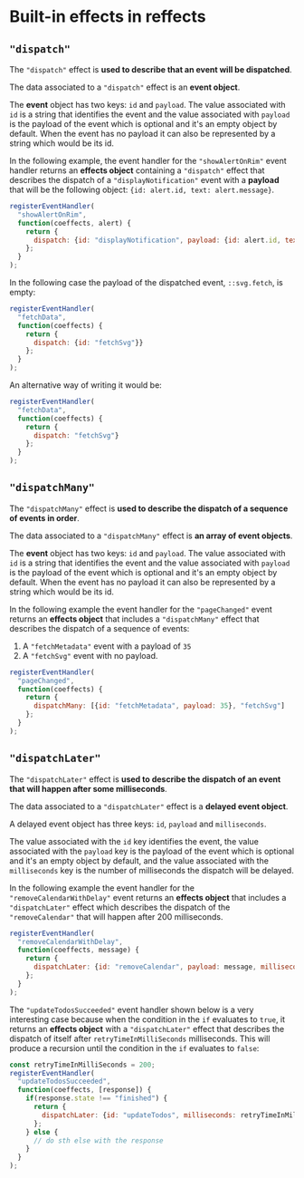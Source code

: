 # Built-in effects in reffects

## `"dispatch"`
The `"dispatch"` effect is **used to describe that an event will be dispatched**.

The data associated to a `"dispatch"` effect is an **event object**.

The **event** object has two keys: `id` and `payload`. The value associated with `id` is a string that identifies the event and the value associated with `payload` is the payload of the event which is optional and it's an empty object by default. When the event has no payload it can also be represented by a string which would be its id.

In the following example, the event handler for the `"showAlertOnRim"` event handler returns an **effects object** containing a `"dispatch"` effect that describes the dispatch of a `"displayNotification"` event with a **payload** that will be the following object: `{id: alert.id, text: alert.message}`.

```js
registerEventHandler(
  "showAlertOnRim",
  function(coeffects, alert) {
    return {
      dispatch: {id: "displayNotification", payload: {id: alert.id, text: alert.message}}
    };
  }
);
```

In the following case the payload of the dispatched event, `::svg.fetch`, is empty:

```js
registerEventHandler(
  "fetchData",
  function(coeffects) {
    return {
      dispatch: {id: "fetchSvg"}}
    };
  }
);
```

An alternative way of writing it would be:

```js
registerEventHandler(
  "fetchData",
  function(coeffects) {
    return {
      dispatch: "fetchSvg"}
    };
  }
);
```

##  `"dispatchMany"`
The `"dispatchMany"` effect is **used to describe the dispatch of a sequence of events in order**.

The data associated to a `"dispatchMany"` effect is **an array of event objects**.

The **event** object has two keys: `id` and `payload`. The value associated with `id` is a string that identifies the event and the value associated with `payload` is the payload of the event which is optional and it's an empty object by default. When the event has no payload it can also be represented by a string which would be its id.

In the following example the event handler for the `"pageChanged"` event returns an **effects object** that includes a 
`"dispatchMany"` effect  that describes the dispatch of a sequence of events:
1. A `"fetchMetadata"` event with a payload of `35` 
2. A `"fetchSvg"` event with no payload.

```js
registerEventHandler(
  "pageChanged",
  function(coeffects) {
    return {
      dispatchMany: [{id: "fetchMetadata", payload: 35}, "fetchSvg"]
    };
  }
);
```

## `"dispatchLater"`
The `"dispatchLater"` effect is **used to describe the dispatch of an event that will happen after some milliseconds**.

The data associated to a `"dispatchLater"` effect is a **delayed event object**.

A delayed event object has three keys: `id`, `payload` and `milliseconds`. 

The value associated with  the `id` key identifies the event, the value associated with the `payload` key is the payload of the event which is optional and it's an empty object by default, and the value associated with the `milliseconds` key is the number of milliseconds the dispatch will be delayed.

In the following example the event handler for the `"removeCalendarWithDelay"` event returns an **effects object** that includes a `"dispatchLater"` effect which describes the dispatch of the `"removeCalendar"` that will happen after 200 milliseconds.

```js
registerEventHandler(
  "removeCalendarWithDelay",
  function(coeffects, message) {
    return {
      dispatchLater: {id: "removeCalendar", payload: message, milliseconds: 200}
    };
  }
);
```

The `"updateTodosSucceeded"` event handler shown below is a very interesting case because when the condition in the `if` evaluates to `true`, it returns an **effects object** with a `"dispatchLater"` effect that describes the dispatch of itself after `retryTimeInMilliSeconds` milliseconds. This will produce a recursion until the condition in the `if` evaluates to `false`:

```js
const retryTimeInMilliSeconds = 200;
registerEventHandler(
  "updateTodosSucceeded",
  function(coeffects, [response]) {
    if(response.state !== "finished") {
      return {
        dispatchLater: {id: "updateTodos", milliseconds: retryTimeInMilliSeconds}
      };
    } else {
      // do sth else with the response
    }
  }
);
```
